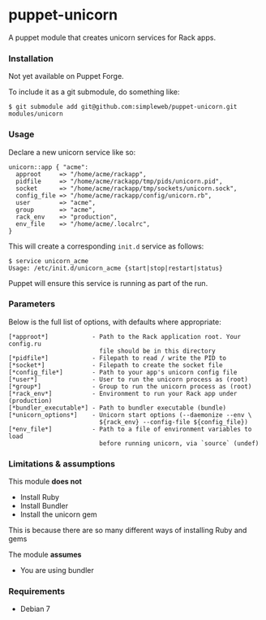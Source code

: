 # puppet-unicorn

A puppet module that creates unicorn services for Rack apps.

### Installation

Not yet available on Puppet Forge.

To include it as a git submodule, do something like:

    $ git submodule add git@github.com:simpleweb/puppet-unicorn.git modules/unicorn

### Usage

Declare a new unicorn service like so:

```puppet
unicorn::app { "acme":
  approot     => "/home/acme/rackapp",
  pidfile     => "/home/acme/rackapp/tmp/pids/unicorn.pid",
  socket      => "/home/acme/rackapp/tmp/sockets/unicorn.sock",
  config_file => "/home/acme/rackapp/config/unicorn.rb",
  user        => "acme",
  group       => "acme",
  rack_env    => "production",
  env_file    => "/home/acme/.localrc",
}
```

This will create a corresponding `init.d` service as follows:

    $ service unicorn_acme
    Usage: /etc/init.d/unicorn_acme {start|stop|restart|status}

Puppet will ensure this service is running as part of the run.

### Parameters

Below is the full list of options, with defaults where appropriate:

```
[*approot*]            - Path to the Rack application root. Your config.ru
                         file should be in this directory
[*pidfile*]            - Filepath to read / write the PID to
[*socket*]             - Filepath to create the socket file
[*config_file*]        - Path to your app's unicorn config file
[*user*]               - User to run the unicorn process as (root)
[*group*]              - Group to run the unicorn process as (root)
[*rack_env*]           - Environment to run your Rack app under (production)
[*bundler_executable*] - Path to bundler executable (bundle)
[*unicorn_options*]    - Unicorn start options (--daemonize --env \
                         ${rack_env} --config-file ${config_file})
[*env_file*]           - Path to a file of environment variables to load
                         before running unicorn, via `source` (undef)
```

### Limitations & assumptions

This module **does not**

* Install Ruby
* Install Bundler
* Install the unicorn gem

This is because there are so many different ways of installing Ruby and gems

The module **assumes**

* You are using bundler

### Requirements

  * Debian 7
